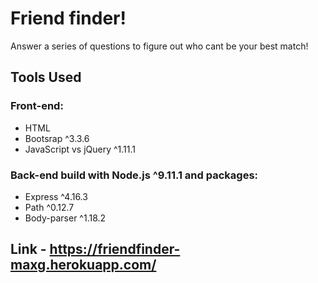 # Friend finder!

  Answer a series of questions to figure out who cant be your best match!
  
 ## Tools Used
 
 ### Front-end:
  * HTML
  * Bootsrap ^3.3.6
  * JavaScript vs jQuery ^1.11.1
  
### Back-end build with Node.js ^9.11.1 and packages:
  * Express ^4.16.3
  * Path ^0.12.7
  * Body-parser ^1.18.2
 
## Link - https://friendfinder-maxg.herokuapp.com/

